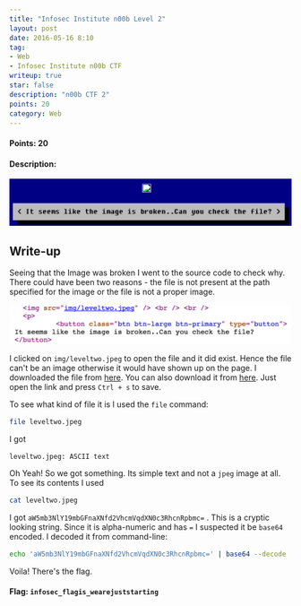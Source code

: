 ```yaml
---
title: "Infosec Institute n00b Level 2"
layout: post
date: 2016-05-16 8:10
tag:
- Web
- Infosec Institute n00b CTF
writeup: true
star: false
description: "n00b CTF 2"
points: 20
category: Web
---
```


#### Points: 20

#### Description:

![Level 2 Description](/assets/images/infosecInstin00b/desc2.png)

## Write-up

Seeing that the Image was broken I went to the source code to check why. There could have been two reasons - the file is not present at the path specified for the image or the file is not a proper image.

![Level 2 Source](/assets/images/infosecInstin00b/source2.png)

I clicked on `img/leveltwo.jpeg` to open the file and it did exist. Hence the file can't be an image otherwise it would have shown up on the page. I downloaded the file from [here](http://ctf.infosecinstitute.com/img/leveltwo.jpeg). You can also download it from [here](/assets/images/InfosecInstin00b/leveltwo.jpeg). Just open the link and press `Ctrl + s` to save.

To see what kind of file it is I used the `file` command:

```bash
file leveltwo.jpeg
```

I got

```
leveltwo.jpeg: ASCII text
```

Oh Yeah! So we got something. Its simple text and not a `jpeg` image at all. To see its contents I used

```bash
cat leveltwo.jpeg
```

I got `aW5mb3NlY19mbGFnaXNfd2VhcmVqdXN0c3RhcnRpbmc=` . This is a cryptic looking string. Since it is alpha-numeric and has `=` I suspected it be `base64` encoded. I decoded it from command-line:

```bash
echo 'aW5mb3NlY19mbGFnaXNfd2VhcmVqdXN0c3RhcnRpbmc=' | base64 --decode
```

Voila! There's the flag.

#### Flag: `infosec_flagis_wearejuststarting`
